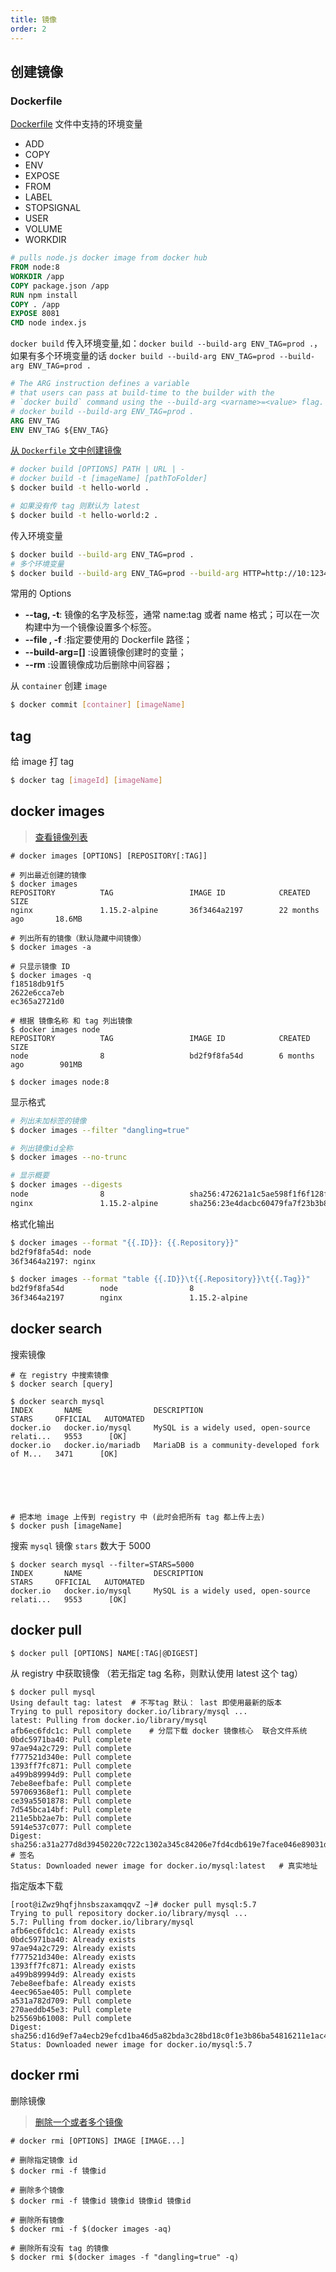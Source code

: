 ```yaml
---
title: 镜像
order: 2
---
```


## 创建镜像

### Dockerfile

[Dockerfile](https://docs.docker.com/engine/reference/builder/) 文件中支持的环境变量

- ADD
- COPY
- ENV
- EXPOSE
- FROM
- LABEL
- STOPSIGNAL
- USER
- VOLUME
- WORKDIR

```dockerfile
# pulls node.js docker image from docker hub
FROM node:8
WORKDIR /app
COPY package.json /app
RUN npm install
COPY . /app
EXPOSE 8081
CMD node index.js
```

`docker build` 传入环境变量,如：`docker build --build-arg ENV_TAG=prod .`，如果有多个环境变量的话 `docker build --build-arg ENV_TAG=prod --build-arg ENV_TAG=prod .`

```dockerfile
# The ARG instruction defines a variable
# that users can pass at build-time to the builder with the
# `docker build` command using the --build-arg <varname>=<value> flag.
# docker build --build-arg ENV_TAG=prod .
ARG ENV_TAG
ENV ENV_TAG ${ENV_TAG}
```

[从 `Dockerfile` 文中创建镜像](https://docs.docker.com/engine/reference/commandline/build/)

```bash
# docker build [OPTIONS] PATH | URL | -
# docker build -t [imageName] [pathToFolder]
$ docker build -t hello-world .

# 如果没有传 tag 则默认为 latest
$ docker build -t hello-world:2 .
```

传入环境变量

```bash
$ docker build --build-arg ENV_TAG=prod .
# 多个环境变量
$ docker build --build-arg ENV_TAG=prod --build-arg HTTP=http://10:1234 .
```

常用的 Options

- **--tag, -t**: 镜像的名字及标签，通常 name:tag 或者 name 格式；可以在一次构建中为一个镜像设置多个标签。
- **--file , -f** :指定要使用的 Dockerfile 路径；
- **--build-arg=[]** :设置镜像创建时的变量；
- **--rm** :设置镜像成功后删除中间容器；

从 `container` 创建 `image`

```bash
$ docker commit [container] [imageName]
```

## tag

给 image 打 tag

```bash
$ docker tag [imageId] [imageName]
```

## docker images

> [查看镜像列表](https://docs.docker.com/engine/reference/commandline/images/)

```shell
# docker images [OPTIONS] [REPOSITORY[:TAG]]

# 列出最近创建的镜像
$ docker images
REPOSITORY          TAG                 IMAGE ID            CREATED             SIZE
nginx               1.15.2-alpine       36f3464a2197        22 months ago       18.6MB

# 列出所有的镜像（默认隐藏中间镜像）
$ docker images -a

# 只显示镜像 ID
$ docker images -q
f18518db91f5
2622e6cca7eb
ec365a2721d0

# 根据 镜像名称 和 tag 列出镜像
$ docker images node
REPOSITORY          TAG                 IMAGE ID            CREATED             SIZE
node                8                   bd2f9f8fa54d        6 months ago        901MB

$ docker images node:8
```

显示格式

```bash
# 列出未加标签的镜像
$ docker images --filter "dangling=true"

# 列出镜像id全称
$ docker images --no-trunc

# 显示概要
$ docker images --digests
node                8                   sha256:472621a1c5ae598f1f6f128f8a1ed57dce7b369975523615265a0663b60a96b3   bd2f9f8fa54d        6 months ago        901MB
nginx               1.15.2-alpine       sha256:23e4dacbc60479fa7f23b3b8e18aad41bd8445706d0538b25ba1d575a6e2410b   36f3464a2197        23 months ago       18.6MB
```

格式化输出

```bash
$ docker images --format "{{.ID}}: {{.Repository}}"
bd2f9f8fa54d: node
36f3464a2197: nginx

$ docker images --format "table {{.ID}}\t{{.Repository}}\t{{.Tag}}"
bd2f9f8fa54d        node                8
36f3464a2197        nginx               1.15.2-alpine
```

## docker search

搜索镜像

```shell
# 在 registry 中搜索镜像
$ docker search [query]

$ docker search mysql
INDEX       NAME                DESCRIPTION                                     STARS     OFFICIAL   AUTOMATED
docker.io   docker.io/mysql     MySQL is a widely used, open-source relati...   9553      [OK]
docker.io   docker.io/mariadb   MariaDB is a community-developed fork of M...   3471      [OK]






# 把本地 image 上传到 registry 中 (此时会把所有 tag 都上传上去)
$ docker push [imageName]
```

搜索 `mysql` 镜像 `stars` 数大于 5000

```shell
$ docker search mysql --filter=STARS=5000
INDEX       NAME                DESCRIPTION                                     STARS     OFFICIAL   AUTOMATED
docker.io   docker.io/mysql     MySQL is a widely used, open-source relati...   9553      [OK]
```

## docker pull

```shell
$ docker pull [OPTIONS] NAME[:TAG|@DIGEST]
```

从 registry 中获取镜像 （若无指定 tag 名称，则默认使用 latest 这个 tag）

```shell
$ docker pull mysql
Using default tag: latest  # 不写tag 默认： last 即使用最新的版本
Trying to pull repository docker.io/library/mysql ...
latest: Pulling from docker.io/library/mysql
afb6ec6fdc1c: Pull complete    # 分层下载 docker 镜像核心  联合文件系统
0bdc5971ba40: Pull complete
97ae94a2c729: Pull complete
f777521d340e: Pull complete
1393ff7fc871: Pull complete
a499b89994d9: Pull complete
7ebe8eefbafe: Pull complete
597069368ef1: Pull complete
ce39a5501878: Pull complete
7d545bca14bf: Pull complete
211e5bb2ae7b: Pull complete
5914e537c077: Pull complete
Digest: sha256:a31a277d8d39450220c722c1302a345c84206e7fd4cdb619e7face046e89031d  # 签名
Status: Downloaded newer image for docker.io/mysql:latest   # 真实地址
```

指定版本下载

```shell
[root@iZwz9hqfjhnsbszaxamqqvZ ~]# docker pull mysql:5.7
Trying to pull repository docker.io/library/mysql ...
5.7: Pulling from docker.io/library/mysql
afb6ec6fdc1c: Already exists
0bdc5971ba40: Already exists
97ae94a2c729: Already exists
f777521d340e: Already exists
1393ff7fc871: Already exists
a499b89994d9: Already exists
7ebe8eefbafe: Already exists
4eec965ae405: Pull complete
a531a782d709: Pull complete
270aeddb45e3: Pull complete
b25569b61008: Pull complete
Digest: sha256:d16d9ef7a4ecb29efcd1ba46d5a82bda3c28bd18c0f1e3b86ba54816211e1ac4
Status: Downloaded newer image for docker.io/mysql:5.7
```

## docker rmi

删除镜像

> [删除一个或者多个镜像](https://docs.docker.com/engine/reference/commandline/rmi/)

```shell
# docker rmi [OPTIONS] IMAGE [IMAGE...]

# 删除指定镜像 id
$ docker rmi -f 镜像id

# 删除多个镜像
$ docker rmi -f 镜像id 镜像id 镜像id 镜像id

# 删除所有镜像
$ docker rmi -f $(docker images -aq)

# 删除所有没有 tag 的镜像
$ docker rmi $(docker images -f "dangling=true" -q)
```
